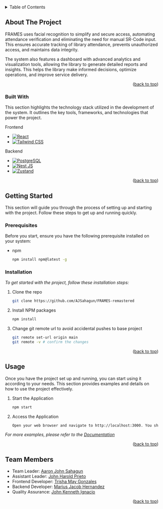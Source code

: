 <a id="readme-top"></a>

<!-- TABLE OF CONTENTS -->
<details>
  <summary>Table of Contents</summary>
  <ol>
    <li>
      <a href="#about-the-project">About The Project</a>
      <ul>
        <li><a href="#built-with">Built With</a></li>
      </ul>
    </li>
    <li>
      <a href="#getting-started">Getting Started</a>
      <ul>
        <li><a href="#prerequisites">Prerequisites</a></li>
        <li><a href="#installation">Installation</a></li>
      </ul>
    </li>
    <li><a href="#usage">Usage</a></li>
    <li><a href="#contact">Team Members</a></li>

  </ol>
</details>



<!-- ABOUT THE PROJECT -->
## About The Project

FRAMES uses facial recognition to simplify and secure access, automating attendance verification and eliminating the need for manual SR-Code input. This ensures accurate tracking of library attendance, prevents unauthorized access, and maintains data integrity.

The system also features a dashboard with advanced analytics and visualization tools, allowing the library to generate detailed reports and insights. This helps the library make informed decisions, optimize operations, and improve service delivery.

<p align="right">(<a href="#readme-top">back to top</a>)</p>



### Built With

This section highlights the technology stack utilized in the development of the system. It outlines the key tools, frameworks, and technologies that power the project.

Frontend

* [![React][React.js]][React-url]
* [![Tailwind CSS][Tailwindcss.com]][Tailwind-url]

Backend
* [![PostgreSQL][Postgresql]][Postgresql-url]
* [![Nest JS][Nestjs]][Nestjs-url]
* [![Zustand][Zustand]][Zustand-url]

<p align="right">(<a href="#readme-top">back to top</a>)</p>



<!-- GETTING STARTED -->
## Getting Started

This section will guide you through the process of setting up and starting with the project. Follow these steps to get up and running quickly.

### Prerequisites

Before you start, ensure you have the following prerequisite installed on your system:
* npm
  ```sh
  npm install npm@latest -g
  ```

### Installation

_To get started with the project, follow these installation steps:_

1. Clone the repo
   ```sh
   git clone https://github.com/AJSahagun/FRAMES-remastered
   ```
2. Install NPM packages
   ```sh
   npm install
   ```
3. Change git remote url to avoid accidental pushes to base project
   ```sh
   git remote set-url origin main
   git remote -v # confirm the changes
   ```

<p align="right">(<a href="#readme-top">back to top</a>)</p>


<!-- USAGE EXAMPLES -->
## Usage

Once you have the project set up and running, you can start using it according to your needs. This section provides examples and details on how to use the project effectively.

1. Start the Application
   ```sh
   npm start
   ```
2. Access the Application
   ```sh
   Open your web browser and navigate to http://localhost:3000. You should see the application’s main interface.
   ```

_For more examples, please refer to the [Documentation](https://docs.google.com/document/d/18jTxHmaoQ9cInYI0wiQmSqhfgr80RPoC0KiAPIvPIbc/edit?usp=sharing)_

<p align="right">(<a href="#readme-top">back to top</a>)</p>



<!-- CONTACT -->
## Team Members

* Team Leader: [Aaron John Sahagun](https://www.linkedin.com/in/ajsahagun/)
* Assistant Leader: [John Harold Prieto](https://www.linkedin.com/in/john-harold-prieto-1b3328306)
* Frontend Developer: [Trisha May Gonzales](https://www.linkedin.com/in/trishagonzales)
* Backend Developer: [Marius Jacob Hernandez](https://ph.linkedin.com/in/marius-jacob-hernandez-237912249)
* Quality Assurance: [John Kenneth Ignacio](https://www.linkedin.com/in/john-kenneth-ignacio/)

<p align="right">(<a href="#readme-top">back to top</a>)</p>







<!-- MARKDOWN LINKS & IMAGES -->
<!-- https://www.markdownguide.org/basic-syntax/#reference-style-links -->
[forks-shield]: https://img.shields.io/github/forks/othneildrew/Best-README-Template.svg?style=for-the-badge
[forks-url]: https://github.com/othneildrew/Best-README-Template/network/members
[stars-shield]: https://img.shields.io/github/stars/othneildrew/Best-README-Template.svg?style=for-the-badge
[stars-url]: https://github.com/othneildrew/Best-README-Template/stargazers
[React.js]: https://img.shields.io/badge/React%20-%20%2338bdf8?style=for-the-badge&logo=react&logoColor=38bdf8&labelColor=gray
[React-url]: https://reactjs.org/
[Tailwindcss.com]: https://img.shields.io/badge/Tailwind%20CSS%20-%20%2338bdf8?style=for-the-badge&logo=tailwind%20css&logoColor=38bdf8&labelColor=gray
[Tailwind-url]: https://tailwindcss.com/
[Postgresql]: https://img.shields.io/badge/PostgreSQL%20-%20%23336791?style=for-the-badge&logo=postgresql&logoColor=%23336791&labelColor=gray
[Postgresql-url]: https://www.postgresql.org
[Nestjs]: https://img.shields.io/badge/Nest%20-%20%23E0234E?style=for-the-badge&logo=nestjs&logoColor=%23E0234E&labelColor=grey
[Nestjs-url]: https://nestjs.com
[Zustand]: https://img.shields.io/badge/Zustand%20-%20%23FFAA00?style=for-the-badge&logo=react&logoColor=%23FFAA00&labelColor=grey
[Zustand-url]: https://zustand-demo.pmnd.rs




